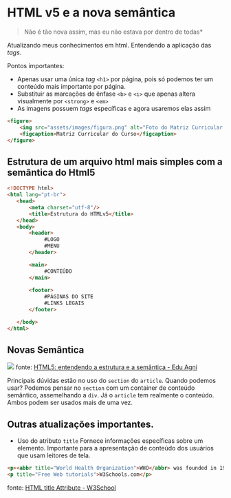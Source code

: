 # HTML v5 e a nova semântica

> Não é tão nova assim, mas eu não estava por dentro de todas*

Atualizando meus conhecimentos em html. Entendendo a aplicação das *tags*.

Pontos importantes:

- Apenas usar uma única *tag* `<h1>` por página, pois só podemos ter um conteúdo mais importante por página.
- Substituir as marcações de ênfase `<b>` e `<i>` que apenas altera visualmente por `<strong>` e `<em>`
- As imagens possuem *tags* específicas e agora usaremos elas assim

```html
<figure>
    <img src="assets/images/figura.png" alt="Foto do Matriz Curricular do Curso">
    <figcaption>Matriz Curricular do Curso</figcaption>
</figure>
```

## Estrutura de um arquivo html mais simples com a semântica do Html5

```html
<!DOCTYPE html>
<html lang="pt-br">
   <head>
       <meta charset="utf-8"/>
       <title>Estrutura do HTMLv5</title>
   </head>
   <body>
       <header>
            #LOGO
            #MENU
       </header>

       <main>
            #CONTEÚDO
       </main>
       
       <footer>
            #PÁGINAS DO SITE
            #LINKS LEGAIS
       </footer>

   </body>
</html>
```

## Novas Semântica
![](https://miro.medium.com/max/562/0*yi18C1GKlWY4l6Ef.png)
fonte: [HTML5: entendendo a estrutura e a semântica - Edu Agni](https://medium.com/@eduagni/html5-entendendo-a-estrutura-e-a-sem%C3%A2ntica-db5f17808c7)

Principais dúvidas estão no uso do `section` do `article`. Quando podemos usar?
Podemos pensar no `section` com um container de conteúdo semântico, assemelhando a `div`. Já o `article` tem realmente o conteúdo. Ambos podem ser usados mais de uma vez.

## Outras atualizações importantes.

- Uso do atributo `title`
Fornece informações específicas sobre um elemento. Importante para a apresentação de conteúdo dos usuários que usam leitores de tela.

```html
<p><abbr title="World Health Organization">WHO</abbr> was founded in 1948.</p>
<p title="Free Web tutorials">W3Schools.com</p> 
```
fonte: [HTML title Attribute - W3School](https://www.w3schools.com/tags/att_global_title.asp)
